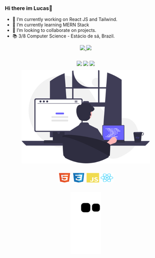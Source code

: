 ### Hi there im Lucas👋

- 🔭 I’m currently working on React JS and Tailwind.
- 🌱 I’m currently learning MERN Stack
- 👯 I’m looking to collaborate on projects.
- 📚 3/8 Computer Science - Estácio de sá, Brazil.

<div align="center">
  <a href="https://github.com/lcscostadev">
  <img height="160em" src="https://github-readme-stats.vercel.app/api?username=lcscostadev&show_icons=true&theme=gotham&include_all_commits=true&count_private=true"/>
  <img height="160em" src="https://github-readme-stats.vercel.app/api/top-langs/?username=lcscostadev&layout=compact&langs_count=7&theme=gotham"/>
</div>
  
##
  
  
    
<div align="center"> 
<!--   <a href="http://youtube.com/c/UC34-Ya9LsJ6GCgIlpMJYvUQ" target="_blank"><img src="https://img.shields.io/badge/YouTube-FF0000?style=for-the-badge&logo=youtube&logoColor=white" target="_blank"></a> -->
  <a href="https://instagram.com/lcscostaa" target="_blank"><img src="https://img.shields.io/badge/-Instagram-%23E4405F?style=for-the-badge&logo=instagram&logoColor=white" target="_blank"></a>
<a href="https://www.twitter.com/lcscostadev" target="_blank"><img src="https://img.shields.io/badge/Twitter-1DA1F2?style=for-the-badge&logo=twitter&logoColor=white"></a> 
<!--  <a href="https://discord.gg/wagxzStdcR" target="_blank"><img src="https://img.shields.io/badge/Discord-7289DA?style=for-the-badge&logo=discord&logoColor=white" target="_blank"></a>  -->
<!--   <a href = "mailto:contatorafaballerini@gmail.com"><img src="https://img.shields.io/badge/-Gmail-%23333?style=for-the-badge&logo=gmail&logoColor=white" target="_blank"></a> -->
  <a href="https://www.linkedin.com/in/lcscostadev" target="_blank"><img src="https://img.shields.io/badge/-LinkedIn-%230077B5?style=for-the-badge&logo=linkedin&logoColor=white" target="_blank"></a> 
<br>
<img src="programmer.svg" style="width:400px; padding:10px 0px;">
  
  <div style="display: inline_block" align="center"><br>
  <img align="center" alt="Rafa-HTML" height="30" width="40" src="https://raw.githubusercontent.com/devicons/devicon/master/icons/html5/html5-original.svg">
  <img align="center" alt="Rafa-CSS" height="30" width="40" src="https://raw.githubusercontent.com/devicons/devicon/master/icons/css3/css3-original.svg">
  <img align="center" alt="Lucs-Js" height="30" width="40" src="https://raw.githubusercontent.com/devicons/devicon/master/icons/javascript/javascript-plain.svg">
<!--   <img align="center" alt="Lucs-Ts" height="30" width="40" src="https://raw.githubusercontent.com/devicons/devicon/master/icons/typescript/typescript-plain.svg"> -->
   <img align="center" alt="Lucs-React" height="30" width="40" src="https://raw.githubusercontent.com/devicons/devicon/master/icons/react/react-original.svg">
    
##
<!--   <img align="center" alt="Lucs-Python" height="30" width="40" src="https://raw.githubusercontent.com/devicons/devicon/master/icons/python/python-original.svg"> -->
<!--   <img align="center" alt="Lucs-Csharp" height="30" width="40" src="https://raw.githubusercontent.com/devicons/devicon/master/icons/csharp/csharp-original.svg"> -->
 </div>
 
  ![Snake animation](https://github.com/lcscostadev/lcscostadev/blob/output/github-contribution-grid-snake.svg)
 
</div>
